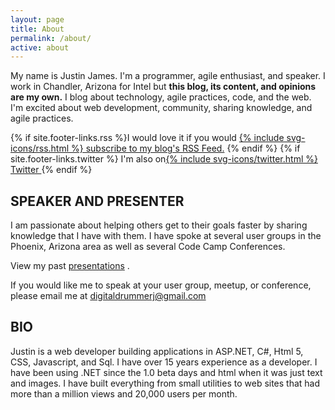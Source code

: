 ```yaml
---
layout: page
title: About
permalink: /about/
active: about
---
```


My name is Justin James.  I'm a programmer, agile enthusiast, and speaker. I work in Chandler, Arizona for Intel but **this blog, its content, and opinions are my own.** I blog about technology, agile practices, code, and the web.  I'm excited about web development, community, sharing knowledge, and agile practices.

{% if site.footer-links.rss %}I would love it if you would <a href="{{ site.baseurl }}/feed.xml">{% include svg-icons/rss.html %} subscribe to my blog's RSS Feed.</a> {% endif %} {% if site.footer-links.twitter %}   I'm also on<a href="http://twitter.com/{{ site.footer-links.twitter }}">{% include svg-icons/twitter.html %} Twitter </a>{% endif %}


## SPEAKER AND PRESENTER

I am passionate about helping others get to their goals faster by sharing knowledge that I have with them. I have spoke at several user groups in the Phoenix, Arizona area as well as several Code Camp Conferences.

View my past [presentations](/presentations) .

If you would like me to speak at your user group, meetup, or conference, please email me at [digitaldrummerj@gmail.com](mailto:digitaldrummerj@gmail.com?subject=Speaking%20Request)


## BIO

Justin is a web developer building applications in ASP.NET, C#, Html 5, CSS, Javascript, and Sql. I have over 15 years experience as a developer.  I have been using .NET since the 1.0 beta days and html when it was just text and images. I have built everything from small utilities to web sites that had more than a million views and 20,000 users per month.


